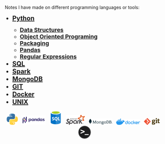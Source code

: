 

Notes I have made on different programming languages or tools:

<p>
<ul>
    <a style="font-size:20px;" href="https://github.com/sergijoan22/notes/blob/main/notes/python.pdf"><li><b>Python</b></li></a>
        <ul>
        <a style="font-size:18px;" href="https://github.com/sergijoan22/notes/blob/main/notes/python_data_structures.md"><li><b>Data Structures</b></li></a>
            <a style="font-size:18px;" href="https://github.com/sergijoan22/notes/blob/main/notes/python_oop.md"><li><b>Object Oriented Programing</b></li></a> 
                    <a style="font-size:18px;" href="https://github.com/sergijoan22/notes/blob/main/notes/python_packaging.md"><li><b>Packaging</b></li></a>  
                    <a style="font-size:18px;" href="https://github.com/sergijoan22/notes/blob/main/notes/python_pandas.md"><li><b>Pandas</b> </li></a>  
         <a style="font-size:18px;" href="https://github.com/sergijoan22/notes/blob/main/notes/python_regex.md"><li><b>Regular Expressions</b></li></a> 
        </ul>
    <a style="font-size:20px;" href="https://github.com/sergijoan22/notes/blob/main/notes/t_sql.md"><li><b>SQL</b> </li></a>
    <a style="font-size:20px;"  href="https://github.com/sergijoan22/notes/blob/main/notes/spark.md"><li><b>Spark</b> </li></a>    
    <a style="font-size:20px;"  href="https://github.com/sergijoan22/notes/blob/main/notes/mongodb.md"><li><b>MongoDB</b> </li></a>
        <a style="font-size:20px;" href="https://github.com/sergijoan22/notes/blob/main/notes/git.md"><li><b>GIT</b> </li></a>
    <a style="font-size:20px;" href="https://github.com/sergijoan22/notes/blob/main/notes/docker.md"><li><b>Docker</b> </li></a>
<a style="font-size:20px;" href="https://github.com/sergijoan22/notes/blob/main/notes/unix.md"><li><b>UNIX</b></li></a>
</ul>
</p>
<p style="text-align:center"><img src="https://github.com/sergijoan22/sergijoan22/blob/main/pictures/python.png?raw=true" alt="python" width="7%">  
	&nbsp
    <img src="https://github.com/sergijoan22/sergijoan22/blob/main/pictures/pandas.png?raw=true" alt="pandas" width="15%">
    &nbsp
    <img src="https://github.com/sergijoan22/sergijoan22/blob/main/pictures/sql.png?raw=true" alt="sql" width="8%">
    &nbsp
    <img src="https://github.com/sergijoan22/sergijoan22/blob/main/pictures/spark.png?raw=true" alt="spark" width="12%">
    &nbsp
    <img src="https://github.com/sergijoan22/sergijoan22/blob/main/pictures/mongodb.png?raw=true" alt="mongodb" width="15%">
    &nbsp
    <img src="https://github.com/sergijoan22/sergijoan22/blob/main/pictures/docker.png?raw=true" alt="docker" width="15%">
    &nbsp
    <img src="https://github.com/sergijoan22/sergijoan22/blob/main/pictures/git.png?raw=true" alt="git" width="10%">
    &nbsp
        <img src="https://github.com/sergijoan22/sergijoan22/blob/main/pictures/cli.png?raw=true" alt="cli" width="8%">
</p>







